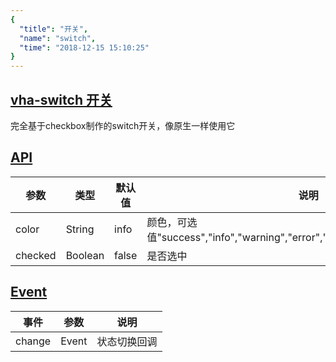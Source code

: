 ```yaml
---
{
  "title": "开关",
  "name": "switch",
  "time": "2018-12-15 15:10:25"
}
---
```


<section id="switch">

# **[vha-switch 开关](#switch)**

完全基于checkbox制作的switch开关，像原生一样使用它

</section>
<!-- ------------------------------------------- -->
<section id="API">

# **[API](#API)**

参数|类型|默认值|说明
-|-|-|-
color|String|info|颜色，可选值"success","info","warning","error","dark","calm","stable","light"。
checked|Boolean|false|是否选中

</section>
<!-- ------------------------------------------- -->
<section id="Event">

# **[Event](#Event)**

事件|参数|说明
-|-|-
change|Event|状态切换回调

</section>